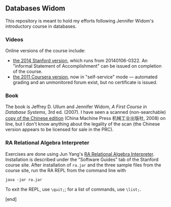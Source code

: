 ## Databases Widom

This repository is meant to hold my efforts following Jennifer Widom's introductory course in databases.

### Videos

Online versions of the course include:

 * [the 2014 Stanford version](https://class.stanford.edu/courses/Engineering/db/2014_1/about), which runs from 20140106-0322. An "informal Statement of Accomplishment" can be issued on completion of the course.
 * [the 2011 Coursera version](https://class.coursera.org/db), now in "self-service" mode — automated grading and an unmonitored forum exist, but no certificate is issued.

### Book

The book is Jeffrey D. Ullum and Jennifer Widom, _A First Course in Database Systems_, 3rd ed. (2007). I have seen a scanned (non-searchable) [copy of the Chinese edition](http://bookza.org/book/2044075/4a474b) (China Machine Press 机械工业出版社, 2008) on line, but I don't know anything about the legality of the scan (the Chinese version appears to be licensed for sale in the PRC).

### RA Relational Algebra Interpreter

Exercises are done using Jun Yang's [RA Relational Algebra Interpreter](http://www.cs.duke.edu/~junyang/ra/). Installation is described under the "Software Guides" tab of the Stanford course site. After installation of `ra.jar` and the three sample files from the course site, run the RA REPL from the command line with 

    java -jar ra.jar

To exit the REPL, use `\quit;`; for a list of commands, use `\list;`.

[end]
